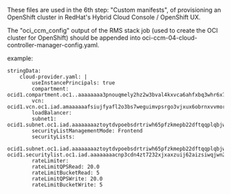 These files are used in the 6th step: "Custom manifests", of provisioning an OpenShift cluster in RedHat's Hybrid Cloud Console / OpenShift UX.

The "oci_ccm_config" output of the RMS stack job (used to create the OCI cluster for OpenShift) should be appended into oci-ccm-04-cloud-controller-manager-config.yaml.

example:
```
stringData:
    cloud-provider.yaml: |
        useInstancePrincipals: true
        compartment: ocid1.compartment.oc1..aaaaaaaa3pnouqmely2hz2w3bval4kxvca6ahfxbq3whr6x74vnhhrb7icuq
        vcn: ocid1.vcn.oc1.iad.amaaaaaafsiujfyafl2o3bs7weguimvpsrgo3vjxux6obrnxvvmortv5k4bq
        loadBalancer:
        subnet1: ocid1.subnet.oc1.iad.aaaaaaaaztoytdvpoebsdrtriwh65pfzkmepb22dftqqplqbjwgroa3sskaa
        securityListManagementMode: Frontend
        securityLists:
        ocid1.subnet.oc1.iad.aaaaaaaaztoytdvpoebsdrtriwh65pfzkmepb22dftqqplqbjwgroa3sskaa: ocid1.securitylist.oc1.iad.aaaaaaaacnp3cdn4zt7232xjxaxzuij62aizsiwqjwn237zna4qoov4ilg6a
        rateLimiter:
        rateLimitQPSRead: 20.0
        rateLimitBucketRead: 5
        rateLimitQPSWrite: 20.0
        rateLimitBucketWrite: 5
```
